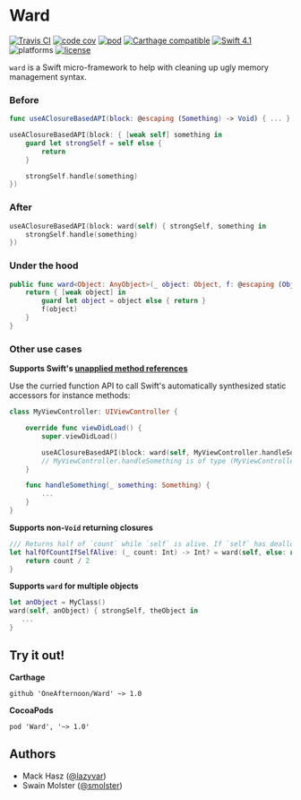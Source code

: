 # Ward

[![Travis CI](https://img.shields.io/travis/OneAfternoon/Ward/master.svg?style=flat-square)](https://travis-ci.org/OneAfternoon/Ward) [![code cov](https://img.shields.io/codecov/c/github/OneAfternoon/Ward.svg?style=flat-square)](https://codecov.io/gh/OneAfternoon/Ward) [![pod](https://img.shields.io/cocoapods/v/Ward.svg?style=flat-square)](https://cocoapods.org/pods/Ward) [![Carthage compatible](https://img.shields.io/badge/Carthage-compatible-4BC51D.svg?style=flat-square)](https://github.com/Carthage/Carthage) [![Swift 4.1](https://img.shields.io/badge/Swift-4.1-orange.svg?style=flat-square)](https://swift.org/) ![platforms](https://img.shields.io/badge/platform-iOS-lightgrey.svg?style=flat-square) [![license](	https://img.shields.io/github/license/OneAfternoon/Ward.svg?style=flat-square)](https://github.com/OneAfternoon/Ward/blob/master/LICENSE)

`ward` is a Swift micro-framework to help with cleaning up ugly memory management syntax.

### Before
```swift
func useAClosureBasedAPI(block: @escaping (Something) -> Void) { ... }

useAClosureBasedAPI(block: { [weak self] something in
    guard let strongSelf = self else {
        return
    }

    strongSelf.handle(something)
})
```

### After

```swift
useAClosureBasedAPI(block: ward(self) { strongSelf, something in
    strongSelf.handle(something)
})
```

### Under the hood

```swift
public func ward<Object: AnyObject>(_ object: Object, f: @escaping (Object) -> Void) -> () -> Void {
    return { [weak object] in
        guard let object = object else { return }
        f(object)
    }
}
```

### Other use cases

**Supports Swift's [unapplied method references](https://oleb.net/blog/2014/07/swift-instance-methods-curried-functions/)**

Use the curried function API to call Swift's automatically synthesized static accessors for instance methods:

```swift
class MyViewController: UIViewController {

    override func viewDidLoad() {
        super.viewDidLoad()

        useAClosureBasedAPI(block: ward(self, MyViewController.handleSomething))
        // MyViewController.handleSomething is of type (MyViewController) -> (Something) -> Void
    }

    func handleSomething(_ something: Something) {
        ...
    }
}
```

**Supports non-`Void` returning closures**

```swift
/// Returns half of `count` while `self` is alive. If `self` has deallocated, returns the provided default value (nil).
let halfOfCountIfSelfAlive: (_ count: Int) -> Int? = ward(self, else: nil) { _, count in
    return count / 2
}
```

**Supports `ward` for multiple objects**

```swift
let anObject = MyClass()
ward(self, anObject) { strongSelf, theObject in
   ...
}
```

## Try it out!
**Carthage**
```
github 'OneAfternoon/Ward' ~> 1.0
```

**CocoaPods**
```
pod 'Ward', '~> 1.0'
```

## Authors
- Mack Hasz ([@lazyvar](https://github.com/lazyvar))
- Swain Molster ([@smolster](https://github.com/smolster))
